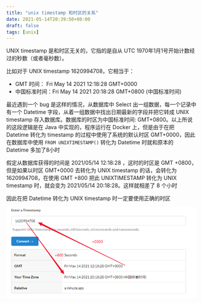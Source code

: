 ```yaml
---
title: "unix timestamp 和时区的关系"
date: 2021-05-14T20:39:50+08:00
draft: false
tags: [unix]
---
```


UNIX timestamp 是和时区无关的，它指的是自从 UTC 1970年1月1号开始计数经过的秒数（或者毫秒数）。

比如对于 UNIX timestamp 1620994708，它相当于：

+ GMT 时间： Fri May 14 2021 12:18:28 GMT+0000
+ 中国标准时间：Fri May 14 2021 20:18:28 GMT+0800 (中国标准时间)

最近遇到一个 bug 是这样的情况，从数据库中 Select 出一组数据，每一个记录中有一个 Datetime 字段，从着一组数据中找出日期最新的字段并把它转成 UNIX timestamp 存入数据库。数据库的时区为中国标准时间: GMT+0800。以上所说的这段逻辑是在 Java 中实现的，程序运行在 Docker 上，但是由于在把 Datetime 转化为 timestamp 的过程中使用了系统的默认时区 GMT+0000，因此在数据库中使用 `FROM UNIXTIMESTAMP()` 转化为 Datetime 时就和原本的 Datetime 多加了8小时

假定从数据库获得的时间是 2021/05/14 12:18:28 ，这时的时区是 GMT +0800，但是如果以时区 GMT+0000 去转化为 UNIX timestamp 的话，会转化为 1620994708，在使用 GMT +800 把此 UNIXTIMESTAMP 转化为 UNIX timestamp 时，就会变为 2021/05/14 20:18:28。这样就相差了 8 个小时

因此在把 Datetime 转化为 UNIX timestamp 时一定要使用正确的时区



![Image](unixtimestamp.assets/Image.png)